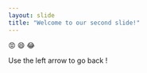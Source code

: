 ```yaml
---
layout: slide
title: "Welcome to our second slide!"
---
```


:rage: :smile: :joy:

Use the left arrow to go back !
